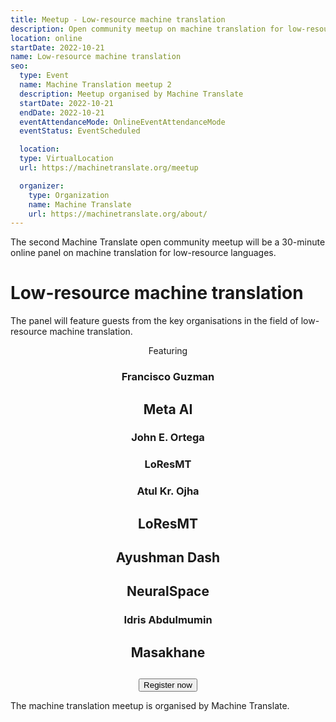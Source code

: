 ```yaml
---
title: Meetup - Low-resource machine translation
description: Open community meetup on machine translation for low-resource languages
location: online
startDate: 2022-10-21
name: Low-resource machine translation
seo:
  type: Event
  name: Machine Translation meetup 2
  description: Meetup organised by Machine Translate
  startDate: 2022-10-21
  endDate: 2022-10-21
  eventAttendanceMode: OnlineEventAttendanceMode
  eventStatus: EventScheduled

  location:
  type: VirtualLocation
  url: https://machinetranslate.org/meetup

  organizer:
    type: Organization
    name: Machine Translate
    url: https://machinetranslate.org/about/
---
```



The second Machine Translate open community meetup will be a 30-minute online panel on machine translation for low-resource languages.

<h1>Low-resource machine translation</h1>

The panel will feature guests from the key organisations in the field of low-resource machine translation.

<center>
  Featuring
  <h3>Francisco Guzman</h3>
  <h2>Meta AI</h2>
  <h3>John E. Ortega</h3>
  <h3>LoResMT</h3>
  <h3>Atul Kr. Ojha</h3>
  <h2>LoResMT</h2>
  <h2>Ayushman Dash</h3>
  <h2>NeuralSpace</h3>
  <h3>Idris Abdulmumin</h3>
  <h2>Masakhane</h2>
</center>

<center>
  <h2 id="date">
    <script>
      const d = new Date('2022-10-21T15:00:00+00:00');
      const dText = new Intl.DateTimeFormat('en-GB', { dateStyle: 'full', timeStyle: 'long' }).format(d);
      document.getElementById('date').innerText = dText;
    </script>
  </h2>
</center>

<center>
  <button id="airtable-button">
     Register now
  </button>
</center>

The machine translation meetup is organised by Machine Translate.

<script src="https://static.airtable.com/js/embed/embed_snippet_v1.js"></script><iframe id="airtable-iframe" class="airtable-embed airtable-dynamic-height" src="https://airtable.com/embed/shr6DbSCuZ3SDCYPR?backgroundColor=blue" frameborder="0" onmousewheel="" width="100%" height="986" style="background: transparent; border: 1px solid #ccc; display: none; margin-top: 20px;"></iframe>
<script>
    airtable_iframe = document.getElementById("airtable-iframe");
    airtable_button = document.getElementById("airtable-button");
    airtable_button.addEventListener("click", function() {
        if (airtable_iframe.style.display === "block") {
            airtable_iframe.style.display = "none";
        } else {
            airtable_iframe.height = "986";
            airtable_iframe.style.display = "block";
        }
    })
</script>

